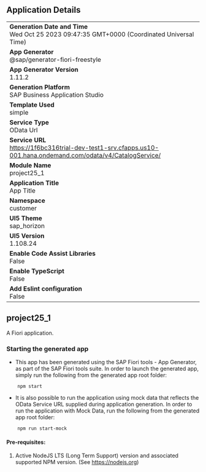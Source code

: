 ## Application Details
|               |
| ------------- |
|**Generation Date and Time**<br>Wed Oct 25 2023 09:47:35 GMT+0000 (Coordinated Universal Time)|
|**App Generator**<br>@sap/generator-fiori-freestyle|
|**App Generator Version**<br>1.11.2|
|**Generation Platform**<br>SAP Business Application Studio|
|**Template Used**<br>simple|
|**Service Type**<br>OData Url|
|**Service URL**<br>https://1f6bc316trial-dev-test1-srv.cfapps.us10-001.hana.ondemand.com/odata/v4/CatalogService/
|**Module Name**<br>project25_1|
|**Application Title**<br>App Title|
|**Namespace**<br>customer|
|**UI5 Theme**<br>sap_horizon|
|**UI5 Version**<br>1.108.24|
|**Enable Code Assist Libraries**<br>False|
|**Enable TypeScript**<br>False|
|**Add Eslint configuration**<br>False|

## project25_1

A Fiori application.

### Starting the generated app

-   This app has been generated using the SAP Fiori tools - App Generator, as part of the SAP Fiori tools suite.  In order to launch the generated app, simply run the following from the generated app root folder:

```
    npm start
```

- It is also possible to run the application using mock data that reflects the OData Service URL supplied during application generation.  In order to run the application with Mock Data, run the following from the generated app root folder:

```
    npm run start-mock
```

#### Pre-requisites:

1. Active NodeJS LTS (Long Term Support) version and associated supported NPM version.  (See https://nodejs.org)


